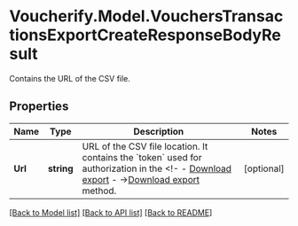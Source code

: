 # Voucherify.Model.VouchersTransactionsExportCreateResponseBodyResult
Contains the URL of the CSV file.

## Properties

Name | Type | Description | Notes
------------ | ------------- | ------------- | -------------
**Url** | **string** | URL of the CSV file location. It contains the &#x60;token&#x60; used for authorization in the &lt;!- - [Download export](OpenAPI.json/paths/~1exports~1{export_Id}/get) - -&gt;[Download export](ref:download-export) method. | [optional] 

[[Back to Model list]](../README.md#documentation-for-models) [[Back to API list]](../README.md#documentation-for-api-endpoints) [[Back to README]](../README.md)


